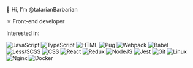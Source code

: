 👋 Hi, I’m @tatarianBarbarian

⚜ Front-end developer

Interested in:

![JavaScript](https://img.shields.io/badge/-JavaScript-000?&logo=JavaScript&style=flat-square) 
![TypeScript](https://img.shields.io/badge/-TypeScript-000?&logo=TypeScript&logoColor=007ACC&style=flat-square) 
![HTML](https://img.shields.io/badge/-HTML-000?&logo=html5&style=flat-square) 
![Pug](https://img.shields.io/badge/-Pug/Jade-000?&logo=html5&style=flat-square) 
![Webpack](https://img.shields.io/badge/-Webpack-000?&logo=webpack&style=flat-square) 
![Babel](https://img.shields.io/badge/-Babel-000?&logo=babel&style=flat-square) 
![Less/SCSS](https://img.shields.io/badge/-Sass/Less-000?&logo=Sass&style=flat-square) 
![CSS](https://img.shields.io/badge/-CSS-000?&logo=css3&style=flat-square) 
![React](https://img.shields.io/badge/-React-000?&logo=react&style=flat-square) 
![Redux](https://img.shields.io/badge/-Redux-000?&logo=redux&style=flat-square) 
![NodeJS](https://img.shields.io/badge/-NodeJS-000?&logo=Node.js&style=flat-square) 
![Jest](https://img.shields.io/badge/-Jest-000?&logo=jest&style=flat-square) 
![Git](https://img.shields.io/badge/-Git-000?&logo=git&style=flat-square) 
![Linux](https://img.shields.io/badge/-unix-000?&logo=linux&style=flat-square) 
![Nginx](https://img.shields.io/badge/-Nginx-000?&logo=nginx&style=flat-square) 
![Docker](https://img.shields.io/badge/-Docker-000?&logo=docker&style=flat-square)


